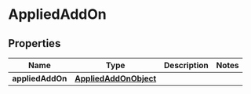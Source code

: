 

# AppliedAddOn


## Properties

| Name | Type | Description | Notes |
|------------ | ------------- | ------------- | -------------|
|**appliedAddOn** | [**AppliedAddOnObject**](AppliedAddOnObject.md) |  |  |



